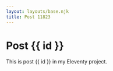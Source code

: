 ```yaml
---
layout: layouts/base.njk
title: Post 11823
---
```


# Post {{ id }}

This is post {{ id }} in my Eleventy project.
